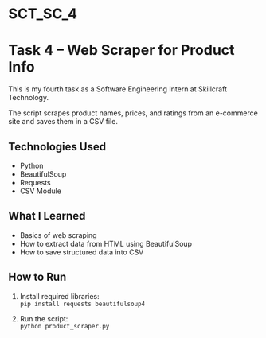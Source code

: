 # SCT_SC_4
# Task 4 – Web Scraper for Product Info

This is my fourth task as a Software Engineering Intern at Skillcraft Technology.

The script scrapes product names, prices, and ratings from an e-commerce site and saves them in a CSV file.

## Technologies Used
- Python
- BeautifulSoup
- Requests
- CSV Module

## What I Learned
- Basics of web scraping
- How to extract data from HTML using BeautifulSoup
- How to save structured data into CSV

## How to Run
1. Install required libraries:  
   `pip install requests beautifulsoup4`

2. Run the script:  
   `python product_scraper.py`
